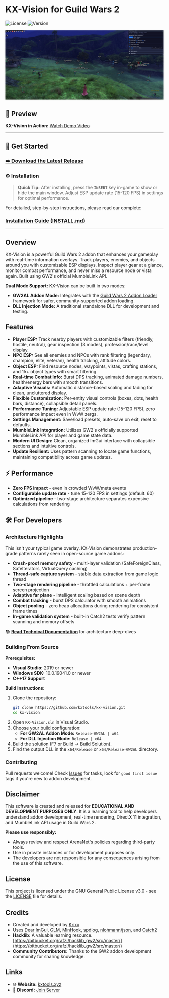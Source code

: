 # KX-Vision for Guild Wars 2

![License](https://img.shields.io/badge/license-GPL--3.0-blue.svg)
![Version](https://img.shields.io/badge/version-1.0-green.svg)

![KX-Vision GUI](images/gui_v2.jpg)

## 🎥 Preview

**KX-Vision in Action:** [Watch Demo Video](https://streamable.com/zzq3vc)

---

## 🚀 Get Started

### [➡️ Download the Latest Release](https://github.com/kxtools/kx-vision/releases/latest)

### ⚙️ Installation

> **Quick Tip:** After installing, press the **`INSERT`** key in-game to show or hide the main window. Adjust ESP update rate (15-120 FPS) in settings for optimal performance.

For detailed, step-by-step instructions, please read our complete:
### [**Installation Guide (INSTALL.md)**](INSTALL.md)

---

## Overview

KX-Vision is a powerful Guild Wars 2 addon that enhances your gameplay with real-time information overlays. Track players, enemies, and objects around you with customizable ESP displays. Inspect player gear at a glance, monitor combat performance, and never miss a resource node or vista again. Built using GW2's official MumbleLink API.

**Dual Mode Support:** KX-Vision can be built in two modes:
- **GW2AL Addon Mode:** Integrates with the [Guild Wars 2 Addon Loader](https://github.com/gw2-addon-loader/loader-core) framework for safer, community-supported addon loading.
- **DLL Injection Mode:** A traditional standalone DLL for development and testing.

## Features

*   **Player ESP:** Track nearby players with customizable filters (friendly, hostile, neutral), gear inspection (3 modes), profession/race/level display.
*   **NPC ESP:** See all enemies and NPCs with rank filtering (legendary, champion, elite, veteran), health tracking, attitude colors.
*   **Object ESP:** Find resource nodes, waypoints, vistas, crafting stations, and 15+ object types with smart filtering.
*   **Real-time Combat Info:** Burst DPS tracking, animated damage numbers, health/energy bars with smooth transitions.
*   **Adaptive Visuals:** Automatic distance-based scaling and fading for clean, uncluttered display.
*   **Flexible Customization:** Per-entity visual controls (boxes, dots, health bars, distance), collapsible detail panels.
*   **Performance Tuning:** Adjustable ESP update rate (15-120 FPS), zero performance impact even in WvW zergs.
*   **Settings Management:** Save/load presets, auto-save on exit, reset to defaults.
*   **MumbleLink Integration:** Utilizes GW2's officially supported MumbleLink API for player and game state data.
*   **Modern UI Design:** Clean, organized ImGui interface with collapsible sections and intuitive controls.
*   **Update Resilient:** Uses pattern scanning to locate game functions, maintaining compatibility across game updates.

## ⚡ Performance

*   **Zero FPS impact** - even in crowded WvW/meta events
*   **Configurable update rate** - tune 15-120 FPS in settings (default: 60)
*   **Optimized pipeline** - two-stage architecture separates expensive calculations from rendering

## 🛠️ For Developers

### Architecture Highlights

This isn't your typical game overlay. KX-Vision demonstrates production-grade patterns rarely seen in open-source game addons:

*   **Crash-proof memory safety** - multi-layer validation (SafeForeignClass, SafeIterators, VirtualQuery caching)
*   **Thread-safe capture system** - stable data extraction from game logic thread
*   **Two-stage rendering pipeline** - throttled calculations + per-frame screen projection
*   **Adaptive far plane** - intelligent scaling based on scene depth
*   **Combat tracking** - burst DPS calculator with smooth animations
*   **Object pooling** - zero heap allocations during rendering for consistent frame times
*   **In-game validation system** - built-in Catch2 tests verify pattern scanning and memory offsets

📚 **[Read Technical Documentation](docs/index.md)** for architecture deep-dives

### Building From Source

**Prerequisites:**
*   **Visual Studio:** 2019 or newer
*   **Windows SDK:** 10.0.19041.0 or newer
*   **C++17 Support**

**Build Instructions:**
1.  Clone the repository:
    ```bash
    git clone https://github.com/kxtools/kx-vision.git
    cd kx-vision
    ```
2.  Open `KX-Vision.sln` in Visual Studio.
3.  Choose your build configuration:
    - **For GW2AL Addon Mode:** `Release-GW2AL | x64`
    - **For DLL Injection Mode:** `Release | x64`
4.  Build the solution (F7 or Build → Build Solution).
5.  Find the output DLL in the `x64/Release` or `x64/Release-GW2AL` directory.

### Contributing

Pull requests welcome! Check [Issues](https://github.com/kxtools/kx-vision/issues) for tasks, look for `good first issue` tags if you're new to addon development.

## Disclaimer

This software is created and released for **EDUCATIONAL AND DEVELOPMENT PURPOSES ONLY**. It is a learning tool to help developers understand addon development, real-time rendering, DirectX 11 integration, and MumbleLink API usage in Guild Wars 2.

**Please use responsibly:**
*   Always review and respect ArenaNet's policies regarding third-party tools.
*   Use in private instances or for development purposes only.
*   The developers are not responsible for any consequences arising from the use of this software.

## License

This project is licensed under the GNU General Public License v3.0 - see the [LICENSE](LICENSE) file for details.

## Credits

*   Created and developed by [Krixx](https://github.com/Krixx1337)
*   Uses [Dear ImGui](https://github.com/ocornut/imgui), [GLM](https://github.com/g-truc/glm), [MinHook](https://github.com/TsudaKageyu/minhook), [spdlog](https://github.com/gabime/spdlog), [nlohmann/json](https://github.com/nlohmann/json), and [Catch2](https://github.com/catchorg/Catch2)
*   **Hacklib:** A valuable learning resource. [https://bitbucket.org/rafzi/hacklib_gw2/src/master/](https://bitbucket.org/rafzi/hacklib_gw2/src/master/)
*   **Community Contributors:** Thanks to the GW2 addon development community for sharing knowledge.

## Links

*   🌐 **Website:** [kxtools.xyz](https://kxtools.xyz)
*   💬 **Discord:** [Join Server](https://discord.gg/z92rnB4kHm)